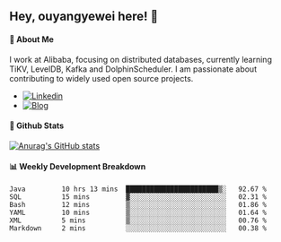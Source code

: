 ## Hey, ouyangyewei here! :wave:

#### :rocket: About Me
I work at Alibaba, focusing on distributed databases, currently learning TiKV, LevelDB, Kafka and DolphinScheduler. I am passionate about contributing to widely used open source projects.

- [![Linkedin](https://img.shields.io/badge/LinkedIn-ouyangyewei-blue)](https://www.linkedin.com/in/ouyangyewei/)
- [![Blog](https://img.shields.io/badge/Blog-yeweiouyang-orange)](https://blog.csdn.net/yeweiouyang)

#### :star2: Github Stats
[![Anurag's GitHub stats](https://github-readme-stats.vercel.app/api?username=ouyangyewei&show_icons=true&cache_seconds=3600&theme=tokyonight)](https://github.com/anuraghazra/github-readme-stats)

#### :bar_chart: Weekly Development Breakdown
<!--START_SECTION:waka-->

```text
Java         10 hrs 13 mins  ███████████████████████▒░   92.67 %
SQL          15 mins         ▓░░░░░░░░░░░░░░░░░░░░░░░░   02.31 %
Bash         12 mins         ▒░░░░░░░░░░░░░░░░░░░░░░░░   01.86 %
YAML         10 mins         ▒░░░░░░░░░░░░░░░░░░░░░░░░   01.64 %
XML          5 mins          ▒░░░░░░░░░░░░░░░░░░░░░░░░   00.76 %
Markdown     2 mins          ░░░░░░░░░░░░░░░░░░░░░░░░░   00.38 %
```

<!--END_SECTION:waka-->
